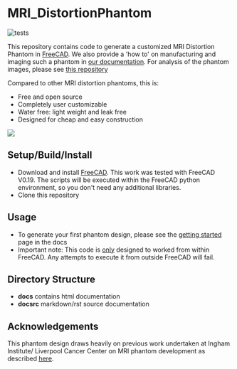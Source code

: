 # MRI_DistortionPhantom
![tests](https://github.com/ACRF-Image-X-Institute/MRI_DistortionPhantom/actions/workflows/build_docs.yml/badge.svg)


This repository contains code to generate a customized MRI Distortion Phantom in [FreeCAD](https://www.freecadweb.org/). We also provide a 'how to' on manufacturing and imaging such a phantom in [our documentation](https://acrf-image-x-institute.github.io/MRI_DistortionPhantom/). For analysis of the phantom images, please see [this repository](https://github.com/ACRF-Image-X-Institute/MRI_DistortionQA)

Compared to other MRI distortion phantoms, this is:

- Free and open source
- Completely user customizable  
- Water free: light weight and leak free
- Designed for cheap and easy construction



![](docsrc/_resources/PhantomAnimation.gif)


## Setup/Build/Install

- Download and install [FreeCAD](https://www.freecadweb.org/). This work was tested with FreeCAD V0.19. The scripts will be executed within the FreeCAD python environment, so you don't need any additional libraries.
- Clone this repository

## Usage

- To generate your first phantom design, please see the [getting started](https://acrf-image-x-institute.github.io/MRI_DistortionPhantom/GettingStarted.html) page in the docs
- Important note: This code is <u>only</u> designed to worked from within FreeCAD. Any attempts to execute it from outside FreeCAD will fail.

## Directory Structure

- **docs** contains html documentation
- **docsrc** markdown/rst source documentation

## Acknowledgements 

This phantom design draws heavily on previous work undertaken at Ingham Institute/ Liverpool Cancer Center on MRI phantom development as described [here](https://aapm.onlinelibrary.wiley.com/doi/pdfdirect/10.1118/1.4915920?casa_token=CcBf93ylYfoAAAAA:yn6h_k-mTRJ2orijpwzfoUtX5zZchs-_qbcifwIP8X6oX2K19QKc7g7_oMXPMyspkzFAdUe-7rqEavzHzQ). 
